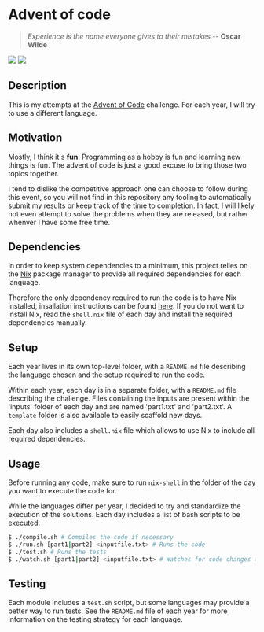 # Advent of code

> _Experience is the name everyone gives to their mistakes_ -- **Oscar Wilde**

[![](https://badgen.net/badge/instances/3%2F450/blue?label=⭐%20Stars)](https://adventofcode.com/events)
[![](https://badgen.net/badge/icon/Open%20in%20codespaces?icon=github&label)](https://codespaces.new/ajoubert/advent-of-code)

## Description

This is my attempts at the [Advent of Code](https://adventofcode.com/) challenge.
For each year, I will try to use a different language.

## Motivation

Mostly, I think it's **fun**. Programming as a hobby is fun and learning new
things is fun. The advent of code is just a good excuse to bring those two
topics together.

I tend to dislike the competitive approach one can choose to follow during this event, so you will not find in this repository any tooling to automatically submit my results or keep track of the time to completion. In fact, I will likely not even attempt to solve the problems when they are released, but rather whenver I have some free time.

## Dependencies

In order to keep system dependencies to a minimum, this project relies on the [Nix](https://nixos.org/nix/) package manager to provide all required dependencies for each language.

Therefore the only dependency required to run the code is to have Nix installed, insallation instructions can be found [here](https://nixos.org/download).
If you do not want to install Nix, read the `shell.nix` file of each day and install the required dependencies manually.

## Setup

Each year lives in its own top-level folder, with a `README.md` file describing the language chosen and the setup required to run the code.

Within each year, each day is in a separate folder, with a `README.md` file
describing the challenge. Files containing the inputs are present within the 'inputs' folder of each day and are named 'part1.txt' and 'part2.txt'.
A `template` folder is also available to easily scaffold new days.

Each day also includes a `shell.nix` file which allows to use Nix to include all required dependencies.

## Usage

Before running any code, make sure to run `nix-shell` in the folder of the day you want to execute the code for.

While the languages differ per year, I decided to try and standardize the execution of the solutions. Each day includes a list of bash scripts to be executed.

```bash
$ ./compile.sh # Compiles the code if necessary
$ ./run.sh [part1|part2] <inputfile.txt> # Runs the code
$ ./test.sh # Runs the tests
$ ./watch.sh [part1|part2] <inputfile.txt> # Watches for code changes and re-compiles/executes when necessary
```

## Testing

Each module includes a `test.sh` script, but some languages may provide
a better way to run tests. See the `README.md` file of each year for more
information on the testing strategy for each language.
